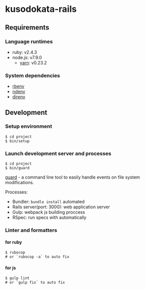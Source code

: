 # kusodokata-rails

## Requirements

### Language runtimes

- ruby: v2.4.3
- node.js: v7.9.0
  - [yarn](https://github.com/yarnpkg/yarn): v0.23.2

### System dependencies

- [rbenv](https://github.com/rbenv/rbenv)
- [ndenv](https://github.com/riywo/ndenv)
- [direnv](https://github.com/direnv/direnv)

## Development

### Setup environment

```shell
$ cd project
$ bin/setup
```

### Launch development server and processes

```shell
$ cd project
$ bin/guard
```

[guard](https://github.com/guard/guard) - a command line tool to easily handle events on file system modifications.

Processes:

- Bundler: `bundle install` automated
- Rails server(port: 3000): web application server
- Gulp: webpack js building proccess
- RSpec: run specs with automatically

### Linter and formatters

#### for ruby

```shell
$ rubocop
# or `rubocop -a` to auto fix
```

#### for js

```shell
$ gulp lint
# or `gulp fix` to auto fix
```
